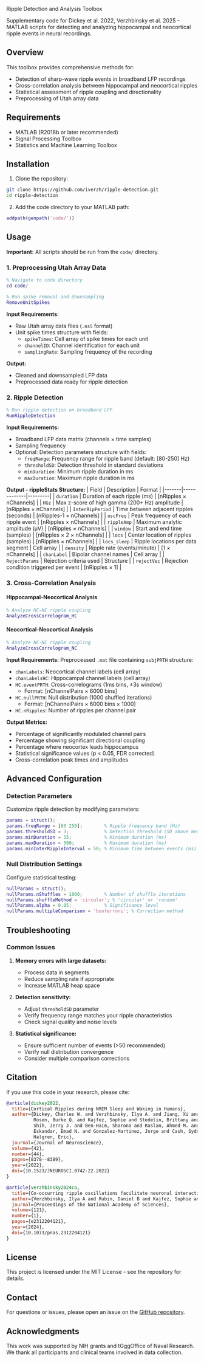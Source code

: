 Ripple Detection and Analysis Toolbox

Supplementary code for 
Dickey et al. 2022, Verzhbinsky et al. 2025 - MATLAB scripts for detecting and analyzing hippocampal and neocortical ripple events in neural recordings.
## Overview

This toolbox provides comprehensive methods for:
- Detection of sharp-wave ripple events in broadband LFP recordings
- Cross-correlation analysis between hippocampal and neocortical ripples
- Statistical assessment of ripple coupling and directionality
- Preprocessing of Utah array data

## Requirements

- MATLAB (R2018b or later recommended)
- Signal Processing Toolbox
- Statistics and Machine Learning Toolbox

## Installation

1. Clone the repository:
```bash
git clone https://github.com/iverzh/ripple-detection.git
cd ripple-detection
```

2. Add the code directory to your MATLAB path:
```matlab
addpath(genpath('code/'))
```

## Usage

**Important:** All scripts should be run from the `code/` directory.

### 1. Preprocessing Utah Array Data

```matlab
% Navigate to code directory
cd code/

% Run spike removal and downsampling
RemoveUnitSpikes
```

**Input Requirements:**
- Raw Utah array data files (`.ns5` format)
- Unit spike times structure with fields:
  - `spikeTimes`: Cell array of spike times for each unit
  - `channelID`: Channel identification for each unit
  - `samplingRate`: Sampling frequency of the recording

**Output:**
- Cleaned and downsampled LFP data
- Preprocessed data ready for ripple detection

### 2. Ripple Detection

```matlab
% Run ripple detection on broadband LFP
RunRippleDetection
```

**Input Requirements:**
- Broadband LFP data matrix (channels × time samples)
- Sampling frequency
- Optional: Detection parameters structure with fields:
  - `freqRange`: Frequency range for ripple band (default: [80-250] Hz)
  - `thresholdSD`: Detection threshold in standard deviations
  - `minDuration`: Minimum ripple duration in ms
  - `maxDuration`: Maximum ripple duration in ms

**Output - rippleStats Structure:**
| Field | Description | Format |
|-------|-------------|---------|
| `duration` | Duration of each ripple (ms) | [nRipples × nChannels] |
| `HGz` | Max z-score of high gamma (200+ Hz) amplitude | [nRipples × nChannels] |
| `InterRipPeriod` | Time between adjacent ripples (seconds) | [nRipples-1 × nChannels] |
| `oscFreq` | Peak frequency of each ripple event | [nRipples × nChannels] |
| `rippleAmp` | Maximum analytic amplitude (μV) | [nRipples × nChannels] |
| `window` | Start and end time (samples) | [nRipples × 2 × nChannels] |
| `locs` | Center location of ripples (samples) | [nRipples × nChannels] |
| `locs_sleep` | Ripple locations per data segment | Cell array |
| `density` | Ripple rate (events/minute) | [1 × nChannels] |
| `chanLabel` | Bipolar channel names | Cell array |
| `RejectParams` | Rejection criteria used | Structure |
| `rejectVec` | Rejection condition triggered per event | [nRipples × 1] |

### 3. Cross-Correlation Analysis

#### Hippocampal-Neocortical Analysis
```matlab
% Analyze HC-NC ripple coupling
AnalyzeCrossCorrelogram_HC
```

#### Neocortical-Neocortical Analysis
```matlab
% Analyze NC-NC ripple coupling
AnalyzeCrossCorrelogram_NC
```

**Input Requirements:**
Preprocessed `.mat` file containing `subjPRTH` structure:
- `chanLabels`: Neocortical channel labels (cell array)
- `chanLabelsHC`: Hippocampal channel labels (cell array)
- `HC.eventPRTH`: Cross-correlograms (1ms bins, ±3s window)
  - Format: [nChannelPairs × 6000 bins]
- `HC.nullPRTH`: Null distribution (1000 shuffled iterations)
  - Format: [nChannelPairs × 6000 bins × 1000]
- `HC.nRipples`: Number of ripples per channel pair

**Output Metrics:**
- Percentage of significantly modulated channel pairs
- Percentage showing significant directional coupling
- Percentage where neocortex leads hippocampus
- Statistical significance values (p < 0.05, FDR corrected)
- Cross-correlation peak times and amplitudes

## Advanced Configuration

### Detection Parameters

Customize ripple detection by modifying parameters:

```matlab
params = struct();
params.freqRange = [80 250];        % Ripple frequency band (Hz)
params.thresholdSD = 3;             % Detection threshold (SD above mean)
params.minDuration = 15;            % Minimum duration (ms)
params.maxDuration = 500;           % Maximum duration (ms)
params.minInterRippleInterval = 50; % Minimum time between events (ms)
```

### Null Distribution Settings

Configure statistical testing:

```matlab
nullParams = struct();
nullParams.nShuffles = 1000;        % Number of shuffle iterations
nullParams.shuffleMethod = 'circular'; % 'circular' or 'random'
nullParams.alpha = 0.05;            % Significance level
nullParams.multipleComparison = 'bonferroni'; % Correction method
```

## Troubleshooting

### Common Issues

1. **Memory errors with large datasets:**
   - Process data in segments
   - Reduce sampling rate if appropriate
   - Increase MATLAB heap space

2. **Detection sensitivity:**
   - Adjust `thresholdSD` parameter
   - Verify frequency range matches your ripple characteristics
   - Check signal quality and noise levels

3. **Statistical significance:**
   - Ensure sufficient number of events (>50 recommended)
   - Verify null distribution convergence
   - Consider multiple comparison corrections

## Citation

If you use this code in your research, please cite:

```bibtex
@article{dickey2022,
  title={Cortical Ripples during NREM Sleep and Waking in Humans},
  author={Dickey, Charles W. and Verzhbinsky, Ilya A. and Jiang, Xi and 
          Rosen, Burke Q. and Kajfez, Sophie and Stedelin, Brittany and 
          Shih, Jerry J. and Ben-Haim, Sharona and Raslan, Ahmed M. and 
          Eskandar, Emad N. and Gonzalez-Martinez, Jorge and Cash, Sydney S. and 
          Halgren, Eric},
  journal={Journal of Neuroscience},
  volume={42},
  number={44},
  pages={8378--8389},
  year={2022},
  doi={10.1523/JNEUROSCI.0742-22.2022}
}

@article{verzhbinsky2024co,
  title={Co-occurring ripple oscillations facilitate neuronal interactions between cortical locations in humans},
  author={Verzhbinsky, Ilya A and Rubin, Daniel B and Kajfez, Sophie and Bu, Yiting and Kelemen, Jessica N and Kapitonava, Anastasia and Williams, Ziv M and Hochberg, Leigh R and Cash, Sydney S and Halgren, Eric},
  journal={Proceedings of the National Academy of Sciences},
  volume={121},
  number={1},
  pages={e2312204121},
  year={2024},
  doi={10.1073/pnas.2312204121}
}
```

## License

This project is licensed under the MIT License - see the repository for details.

## Contact

For questions or issues, please open an issue on the [GitHub repository](https://github.com/iverzh/ripple-detection/issues).

## Acknowledgments

This work was supported by NIH grants and tGggOffice of Naval Research. We thank all participants and clinical teams involved in data collection.
